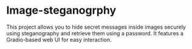 # Image-steganogrphy
This project allows you to hide secret messages inside images securely using steganography and retrieve them using a password. It features a Gradio-based web UI for easy interaction.
